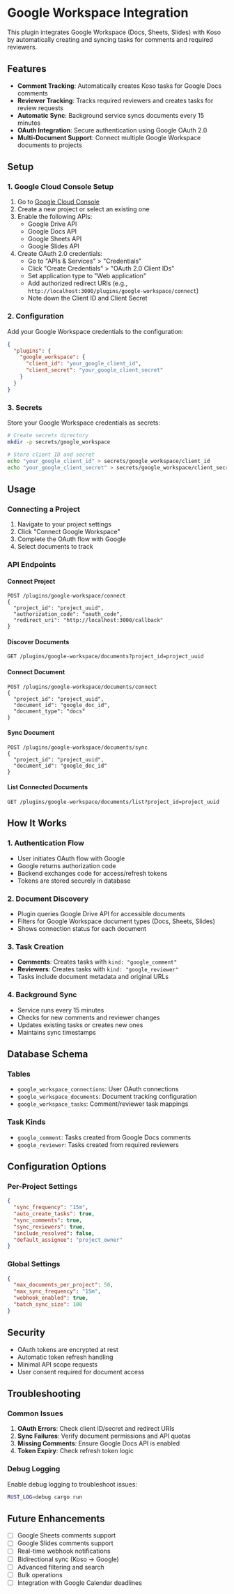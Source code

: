 # Google Workspace Integration

This plugin integrates Google Workspace (Docs, Sheets, Slides) with Koso by automatically creating and syncing tasks for comments and required reviewers.

## Features

- **Comment Tracking**: Automatically creates Koso tasks for Google Docs comments
- **Reviewer Tracking**: Tracks required reviewers and creates tasks for review requests
- **Automatic Sync**: Background service syncs documents every 15 minutes
- **OAuth Integration**: Secure authentication using Google OAuth 2.0
- **Multi-Document Support**: Connect multiple Google Workspace documents to projects

## Setup

### 1. Google Cloud Console Setup

1. Go to [Google Cloud Console](https://console.cloud.google.com/)
2. Create a new project or select an existing one
3. Enable the following APIs:
   - Google Drive API
   - Google Docs API
   - Google Sheets API
   - Google Slides API
4. Create OAuth 2.0 credentials:
   - Go to "APIs & Services" > "Credentials"
   - Click "Create Credentials" > "OAuth 2.0 Client IDs"
   - Set application type to "Web application"
   - Add authorized redirect URIs (e.g., `http://localhost:3000/plugins/google-workspace/connect`)
   - Note down the Client ID and Client Secret

### 2. Configuration

Add your Google Workspace credentials to the configuration:

```json
{
  "plugins": {
    "google_workspace": {
      "client_id": "your_google_client_id",
      "client_secret": "your_google_client_secret"
    }
  }
}
```

### 3. Secrets

Store your Google Workspace credentials as secrets:

```bash
# Create secrets directory
mkdir -p secrets/google_workspace

# Store client ID and secret
echo "your_google_client_id" > secrets/google_workspace/client_id
echo "your_google_client_secret" > secrets/google_workspace/client_secret
```

## Usage

### Connecting a Project

1. Navigate to your project settings
2. Click "Connect Google Workspace"
3. Complete the OAuth flow with Google
4. Select documents to track

### API Endpoints

#### Connect Project

```
POST /plugins/google-workspace/connect
{
  "project_id": "project_uuid",
  "authorization_code": "oauth_code",
  "redirect_uri": "http://localhost:3000/callback"
}
```

#### Discover Documents

```
GET /plugins/google-workspace/documents?project_id=project_uuid
```

#### Connect Document

```
POST /plugins/google-workspace/documents/connect
{
  "project_id": "project_uuid",
  "document_id": "google_doc_id",
  "document_type": "docs"
}
```

#### Sync Document

```
POST /plugins/google-workspace/documents/sync
{
  "project_id": "project_uuid",
  "document_id": "google_doc_id"
}
```

#### List Connected Documents

```
GET /plugins/google-workspace/documents/list?project_id=project_uuid
```

## How It Works

### 1. Authentication Flow

- User initiates OAuth flow with Google
- Google returns authorization code
- Backend exchanges code for access/refresh tokens
- Tokens are stored securely in database

### 2. Document Discovery

- Plugin queries Google Drive API for accessible documents
- Filters for Google Workspace document types (Docs, Sheets, Slides)
- Shows connection status for each document

### 3. Task Creation

- **Comments**: Creates tasks with `kind: "google_comment"`
- **Reviewers**: Creates tasks with `kind: "google_reviewer"`
- Tasks include document metadata and original URLs

### 4. Background Sync

- Service runs every 15 minutes
- Checks for new comments and reviewer changes
- Updates existing tasks or creates new ones
- Maintains sync timestamps

## Database Schema

### Tables

- `google_workspace_connections`: User OAuth connections
- `google_workspace_documents`: Document tracking configuration
- `google_workspace_tasks`: Comment/reviewer task mappings

### Task Kinds

- `google_comment`: Tasks created from Google Docs comments
- `google_reviewer`: Tasks created from required reviewers

## Configuration Options

### Per-Project Settings

```json
{
  "sync_frequency": "15m",
  "auto_create_tasks": true,
  "sync_comments": true,
  "sync_reviewers": true,
  "include_resolved": false,
  "default_assignee": "project_owner"
}
```

### Global Settings

```json
{
  "max_documents_per_project": 50,
  "max_sync_frequency": "15m",
  "webhook_enabled": true,
  "batch_sync_size": 100
}
```

## Security

- OAuth tokens are encrypted at rest
- Automatic token refresh handling
- Minimal API scope requests
- User consent required for document access

## Troubleshooting

### Common Issues

1. **OAuth Errors**: Check client ID/secret and redirect URIs
2. **Sync Failures**: Verify document permissions and API quotas
3. **Missing Comments**: Ensure Google Docs API is enabled
4. **Token Expiry**: Check refresh token logic

### Debug Logging

Enable debug logging to troubleshoot issues:

```bash
RUST_LOG=debug cargo run
```

## Future Enhancements

- [ ] Google Sheets comments support
- [ ] Google Slides comments support
- [ ] Real-time webhook notifications
- [ ] Bidirectional sync (Koso → Google)
- [ ] Advanced filtering and search
- [ ] Bulk operations
- [ ] Integration with Google Calendar deadlines
